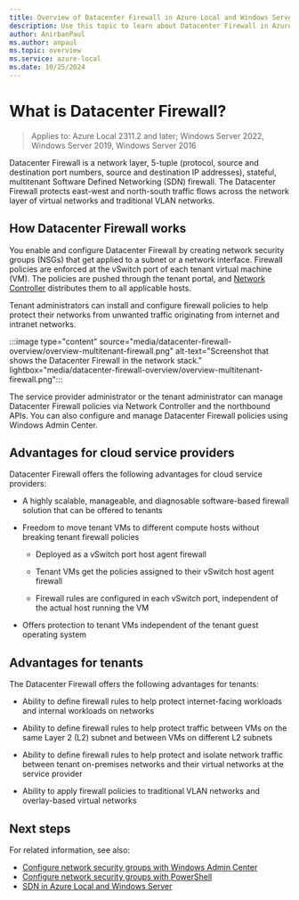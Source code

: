 ```yaml
---
title: Overview of Datacenter Firewall in Azure Local and Windows Server
description: Use this topic to learn about Datacenter Firewall in Azure Local and Windows Server.
author: AnirbanPaul
ms.author: anpaul
ms.topic: overview
ms.service: azure-local
ms.date: 10/25/2024
---
```


# What is Datacenter Firewall?

> Applies to: Azure Local 2311.2 and later; Windows Server 2022, Windows Server 2019, Windows Server 2016

Datacenter Firewall is a network layer, 5-tuple (protocol, source and destination port numbers, source and destination IP addresses), stateful, multitenant Software Defined Networking (SDN) firewall. The Datacenter Firewall protects east-west and north-south traffic flows across the network layer of virtual networks and traditional VLAN networks.

## How Datacenter Firewall works

You enable and configure Datacenter Firewall by creating network security groups (NSGs) that get applied to a subnet or a network interface. Firewall policies are enforced at the vSwitch port of each tenant virtual machine (VM). The policies are pushed through the tenant portal, and [Network Controller](network-controller-overview.md) distributes them to all applicable hosts.

Tenant administrators can install and configure firewall policies to help protect their networks from unwanted traffic originating from internet and intranet networks.

:::image type="content" source="media/datacenter-firewall-overview/overview-multitenant-firewall.png" alt-text="Screenshot that shows the Datacenter Firewall in the network stack." lightbox="media/datacenter-firewall-overview/overview-multitenant-firewall.png":::

The service provider administrator or the tenant administrator can manage Datacenter Firewall policies via Network Controller and the northbound APIs. You can also configure and manage Datacenter Firewall policies using Windows Admin Center.

## Advantages for cloud service providers

Datacenter Firewall offers the following advantages for cloud service providers:

- A highly scalable, manageable, and diagnosable software-based firewall solution that can be offered to tenants

- Freedom to move tenant VMs to different compute hosts without breaking tenant firewall policies

    - Deployed as a vSwitch port host agent firewall

    - Tenant VMs get the policies assigned to their vSwitch host agent firewall

    - Firewall rules are configured in each vSwitch port, independent of the actual host running the VM

- Offers protection to tenant VMs independent of the tenant guest operating system

## Advantages for tenants

The Datacenter Firewall offers the following advantages for tenants:

- Ability to define firewall rules to help protect internet-facing workloads and internal workloads on networks

- Ability to define firewall rules to help protect traffic between VMs on the same Layer 2 (L2) subnet and between VMs on different L2 subnets

- Ability to define firewall rules to help protect and isolate network traffic between tenant on-premises networks and their virtual networks at the service provider

- Ability to apply firewall policies to traditional VLAN networks and overlay-based virtual networks

## Next steps

For related information, see also:

- [Configure network security groups with Windows Admin Center](../manage/use-datacenter-firewall-windows-admin-center.md)
- [Configure network security groups with PowerShell](../manage/use-datacenter-firewall-powershell.md)
- [SDN in Azure Local and Windows Server](software-defined-networking-23h2.md)
